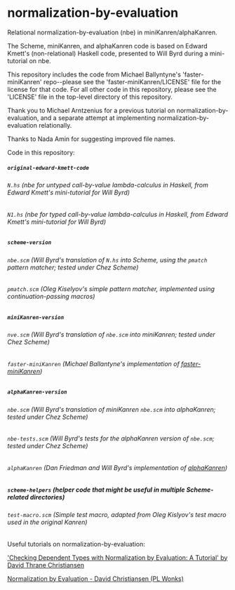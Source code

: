 # normalization-by-evaluation

Relational normalization-by-evaluation (nbe) in miniKanren/alphaKanren.

The Scheme, miniKanren, and alphaKanren code is based on Edward Kmett's (non-relational) Haskell code, presented to Will Byrd during a mini-tutorial on nbe.

This repository includes the code from Michael Ballyntyne's 'faster-miniKanren' repo--please see the 'faster-miniKanren/LICENSE' file for the license for that code.  For all other code in this repository, please see the 'LICENSE' file in the top-level directory of this repository.

Thank you to Michael Arntzenius for a previous tutorial on normalization-by-evaluation, and a separate attempt at implementing normalization-by-evaluation relationally.

Thanks to Nada Amin for suggesting improved file names.

Code in this repository:

##### `original-edward-kmett-code`
###### `N.hs` (nbe for untyped call-by-value lambda-calculus in Haskell, from Edward Kmett's mini-tutorial for Will Byrd)
###### `N1.hs` (nbe for typed call-by-value lambda-calculus in Haskell, from Edward Kmett's mini-tutorial for Will Byrd)
##### `scheme-version`
###### `nbe.scm` (Will Byrd's translation of `N.hs` into Scheme, using the `pmatch` pattern matcher; tested under Chez Scheme)
###### `pmatch.scm` (Oleg Kiselyov's simple pattern matcher, implemented using continuation-passing macros)
##### `miniKanren-version`
###### `nve.scm` (Will Byrd's translation of `nbe.scm` into miniKanren; tested under Chez Scheme)
###### `faster-miniKanren` (Michael Ballantyne's implementation of [faster-miniKanren](https://github.com/michaelballantyne/faster-miniKanren))
##### `alphaKanren-version`
###### `nbe.scm` (Will Byrd's translation of miniKanren `nbe.scm` into alphaKanren; tested under Chez Scheme)
###### `nbe-tests.scm` (Will Byrd's tests for the alphaKanren version of `nbe.scm`; tested under Chez Scheme)
###### `alphaKanren` (Dan Friedman and Will Byrd's implementation of [alphaKanren](https://github.com/webyrd/alphaKanren))
##### `scheme-helpers` (helper code that might be useful in multiple Scheme-related directories)
###### `test-macro.scm` (Simple test macro, adapted from Oleg Kislyov's test macro used in the original Kanren)

Useful tutorials on normalization-by-evaluation:

['Checking Dependent Types with Normalization by Evaluation: A Tutorial' by David Thrane Christiansen](http://www.davidchristiansen.dk/tutorials/nbe/)

[Normalization by Evaluation - David Christiansen (PL Wonks)](https://www.youtube.com/watch?v=CpADWJa-f28)
